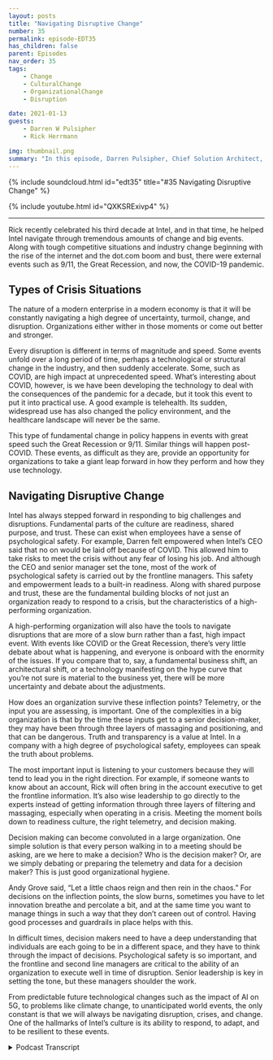 ```yaml
---
layout: posts
title: "Navigating Disruptive Change"
number: 35
permalink: episode-EDT35
has_children: false
parent: Episodes
nav_order: 35
tags:
    - Change
    - CulturalChange
    - OrganizationalChange
    - Disruption

date: 2021-01-13
guests:
    - Darren W Pulsipher
    - Rick Herrmann

img: thumbnail.png
summary: "In this episode, Darren Pulsipher, Chief Solution Architect, Public Sector, and Rick Hermann, Director US Public Sector, Intel, discuss how Intel has been successful in navigating disruptive change over the past three decades."
---
```


{% include soundcloud.html id="edt35" title="#35 Navigating Disruptive Change" %}

{% include youtube.html id="QXKSRExivp4" %}

---

Rick recently celebrated his third decade at Intel, and in that time, he helped Intel navigate through tremendous amounts of change and big events. Along with tough competitive situations and industry change beginning with the rise of the internet and the dot.com boom and bust, there were external events such as 9/11, the Great Recession, and now, the COVID-19 pandemic.

## Types of Crisis Situations

The nature of a modern enterprise in a modern economy is that it will be constantly navigating a high degree of uncertainty, turmoil, change, and disruption. Organizations either wither in those moments or come out better and stronger.

Every disruption is different in terms of magnitude and speed. Some events unfold over a long period of time, perhaps a technological or structural change in the industry, and then suddenly accelerate. Some, such as COVID, are high impact at unprecedented speed. What’s interesting about COVID, however, is we have been developing the technology to deal with the consequences of the pandemic for a decade, but it took this event to put it into practical use. A good example is telehealth. Its sudden, widespread use has also changed the policy environment, and the healthcare landscape will never be the same.

This type of fundamental change in policy happens in events with great speed such the Great Recession or 9/11.  Similar things will happen post-COVID. These events, as difficult as they are, provide an opportunity for organizations to take a giant leap forward in how they perform and how they use technology.

## Navigating Disruptive Change

Intel has always stepped forward in responding to big challenges and disruptions. Fundamental parts of the culture are readiness, shared purpose, and trust. These can exist when employees have a sense of psychological safety. For example, Darren felt empowered when Intel’s CEO said that no on would be laid off because of COVID. This allowed him to take risks to meet the crisis without any fear of losing his job. And although the CEO and senior manager set the tone, most of the work of psychological safety is carried out by the frontline managers. This safety and empowerment leads to a built-in readiness. Along with shared purpose and trust, these are the fundamental building blocks of not just an organization ready to respond to a crisis, but the characteristics of a high-performing organization.

A high-performing organization will also have the tools to navigate disruptions that are more of a slow burn rather than a fast, high impact event. With events like COVID or the Great Recession, there’s very little debate about what is happening, and everyone is onboard with the enormity of the issues. If you compare that to, say, a fundamental business shift, an architectural shift, or a technology manifesting on the hype curve that you’re not sure is material to the business yet, there will be more uncertainty and debate about the adjustments.

How does an organization survive these inflection points? Telemetry, or the input you are assessing, is important. One of the complexities in a big organization is that by the time these inputs get to a senior decision-maker, they may have been through three layers of massaging and positioning, and that can be dangerous. Truth and transparency is a value at Intel. In a company with a high degree of psychological safety, employees can speak the truth about problems.

The most important input is listening to your customers because they will tend to lead you in the right direction. For example, if someone wants to know about an account, Rick will often bring in the account executive to get the frontline information. It’s also wise leadership to go directly to the experts instead of getting information through three layers of filtering and massaging, especially when operating in a crisis. Meeting the moment boils down to readiness culture, the right telemetry, and decision making.

Decision making can become convoluted in a large organization. One simple solution is that every person walking in to a meeting should be asking, are we here to make a decision? Who is the decision maker? Or, are we simply debating or preparing the telemetry and data for a decision maker? This is just good organizational hygiene.

Andy Grove said, “Let a little chaos reign and then rein in the chaos.” For decisions on the inflection points, the slow burns, sometimes you have to let innovation breathe and percolate a bit, and at the same time you want to manage things in such a way that they don’t careen out of control. Having good processes and guardrails in place helps with this.

In difficult times, decision makers need to have a deep understanding that individuals are each going to be in a different space, and they have to think through the impact of decisions. Psychological safety is so important, and the frontline and second line managers are critical to the ability of an organization to execute well in time of disruption. Senior leadership is key in setting the tone, but these managers shoulder the work.

From predictable future technological changes such as the impact of AI on 5G, to problems like climate change, to unanticipated world events, the only constant is that we will always be navigating disruption, crises, and change. One of the hallmarks of Intel’s culture is its ability to respond, to adapt, and to be resilient to these events. 


<details>
<summary> Podcast Transcript </summary>

<p></p>

</details>
